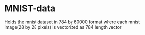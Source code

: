 # MNIST-data
Holds the mnist dataset in 784 by 60000 format where each mnist image(28 by 28 pixels) is vectorized as 784 length vector
